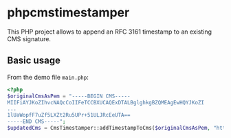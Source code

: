 phpcmstimestamper
=================

This PHP project allows to append an RFC 3161 timestamp to an existing CMS signature.

Basic usage
-----------

From the demo file `main.php`:

```php
<?php
$originalCmsAsPem = "-----BEGIN CMS-----
MIIFiAYJKoZIhvcNAQcCoIIFeTCCBXUCAQExDTALBglghkgBZQMEAgEwHQYJKoZI
...
1lUaWopfF7uZf5LXZt2Ru5UPr+51ULJRcEeUTA==
-----END CMS-----";
$updatedCms = CmsTimestamper::addTimestampToCms($originalCmsAsPem, "http://tsa.starfieldtech.com");
```